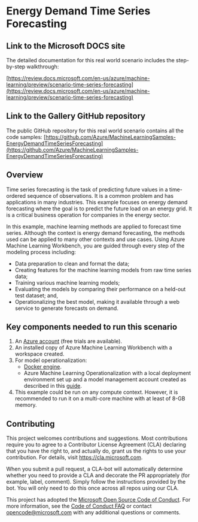 # Energy Demand Time Series Forecasting

## Link to the Microsoft DOCS site

The detailed documentation for this real world scenario includes the step-by-step walkthrough:

[https://review.docs.microsoft.com/en-us/azure/machine-learning/preview/scenario-time-series-forecasting](https://review.docs.microsoft.com/en-us/azure/machine-learning/preview/scenario-time-series-forecasting)

## Link to the Gallery GitHub repository

The public GitHub repository for this real world scenario contains all the code samples:
[https://github.com/Azure/MachineLearningSamples-EnergyDemandTimeSeriesForecasting](https://github.com/Azure/MachineLearningSamples-EnergyDemandTimeSeriesForecasting)

## Overview

Time series forecasting is the task of predicting future values in a time-ordered sequence of observations. It is a common problem and has applications in many industries. This example focuses on energy demand forecasting where the goal is to predict the future load on an energy grid. It is a critical business operation for companies in the energy sector.

In this example, machine learning methods are applied to forecast time series. Although the context is energy demand forecasting, the methods used can be applied to many other contexts and use cases. Using Azure Machine Learning Workbench, you are guided through every step of the modeling process including:
- Data preparation to clean and format the data;
- Creating features for the machine learning models from raw time series data;
- Training various machine learning models;
- Evaluating the models by comparing their performance on a held-out test dataset; and,
- Operationalizing the best model, making it available through a web service to generate forecasts on demand.

## Key components needed to run this scenario

1. An [Azure account](https://azure.microsoft.com/free/) (free trials are available).
2. An installed copy of Azure Machine Learning Workbench with a workspace created.
3. For model operationalization:
    - [Docker engine](https://www.docker.com/).
    - Azure Machine Learning Operationalization with a local deployment environment set up and a model management account created as described in this  [guide](https://github.com/Azure/Machine-Learning-Operationalization/blob/master/documentation/getting-started.md).
4. This example could be run on any compute context. However, it is recommended to run it on a multi-core machine with at least of 8-GB memory.

## Contributing

This project welcomes contributions and suggestions.  Most contributions require you to agree to a
Contributor License Agreement (CLA) declaring that you have the right to, and actually do, grant us
the rights to use your contribution. For details, visit https://cla.microsoft.com.

When you submit a pull request, a CLA-bot will automatically determine whether you need to provide
a CLA and decorate the PR appropriately (for example, label, comment). Simply follow the instructions
provided by the bot. You will only need to do this once across all repos using our CLA.

This project has adopted the [Microsoft Open Source Code of Conduct](https://opensource.microsoft.com/codeofconduct/).
For more information, see the [Code of Conduct FAQ](https://opensource.microsoft.com/codeofconduct/faq/) or
contact [opencode@microsoft.com](mailto:opencode@microsoft.com) with any additional questions or comments.